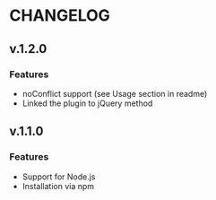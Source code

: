 # CHANGELOG

## v.1.2.0
### Features
- noConflict support (see Usage section in readme)
- Linked the plugin to jQuery method

## v.1.1.0
### Features
- Support for Node.js
- Installation via npm